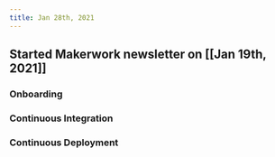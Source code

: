 ```yaml
---
title: Jan 28th, 2021
---
```


## Started Makerwork newsletter on [[Jan 19th, 2021]]
### Onboarding
####
### Continuous Integration
####
### Continuous Deployment
